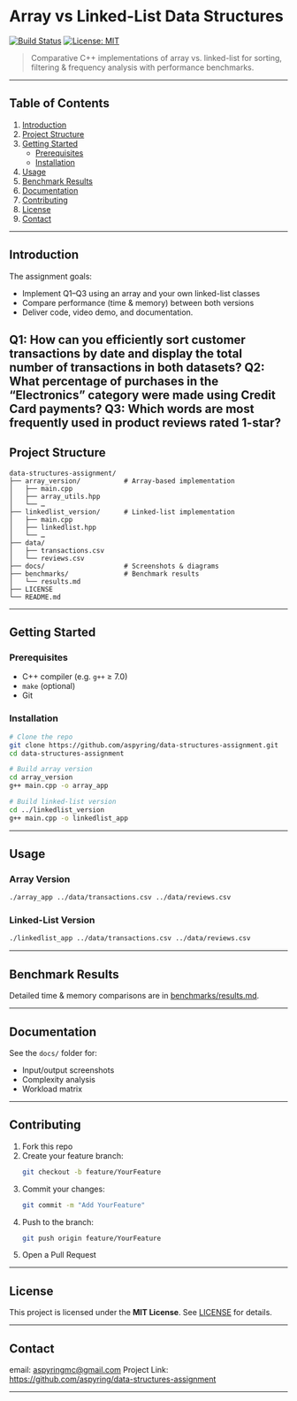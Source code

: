 # Array vs Linked-List Data Structures

[![Build Status](https://img.shields.io/badge/build-passing-brightgreen)](https://github.com/aspyring/data-structures-assignment) [![License: MIT](https://img.shields.io/badge/license-MIT-blue)](LICENSE)

> Comparative C++ implementations of array vs. linked-list for sorting, filtering & frequency analysis with performance benchmarks.

---

## Table of Contents

1. [Introduction](#introduction)  
2. [Project Structure](#project-structure)  
3. [Getting Started](#getting-started)  
   - [Prerequisites](#prerequisites)  
   - [Installation](#installation)  
4. [Usage](#usage)  
5. [Benchmark Results](#benchmark-results)  
6. [Documentation](#documentation)  
7. [Contributing](#contributing)  
8. [License](#license)  
9. [Contact](#contact)  

---

## Introduction

The assignment goals:

- Implement Q1–Q3 using an array and your own linked-list classes  
- Compare performance (time & memory) between both versions  
- Deliver code, video demo, and documentation.

Q1: How can you efficiently sort customer transactions by date and display the total number of 
transactions in both datasets? 
Q2: What percentage of purchases in the “Electronics” category were made using Credit Card 
payments?
Q3: Which words are most frequently used in product reviews rated 1-star? 
---

## Project Structure

```
data-structures-assignment/
├── array_version/           # Array-based implementation
│   ├── main.cpp
│   ├── array_utils.hpp
│   └── …
├── linkedlist_version/      # Linked-list implementation
│   ├── main.cpp
│   ├── linkedlist.hpp
│   └── …
├── data/
│   ├── transactions.csv
│   └── reviews.csv
├── docs/                    # Screenshots & diagrams
├── benchmarks/              # Benchmark results
│   └── results.md
├── LICENSE
└── README.md
```

---

## Getting Started

### Prerequisites

- C++ compiler (e.g. `g++` ≥ 7.0)  
- `make` (optional)  
- Git  

### Installation

```bash
# Clone the repo
git clone https://github.com/aspyring/data-structures-assignment.git
cd data-structures-assignment

# Build array version
cd array_version
g++ main.cpp -o array_app

# Build linked-list version
cd ../linkedlist_version
g++ main.cpp -o linkedlist_app
```  

---

## Usage

### Array Version

```bash
./array_app ../data/transactions.csv ../data/reviews.csv
```

### Linked-List Version

```bash
./linkedlist_app ../data/transactions.csv ../data/reviews.csv
```

---

## Benchmark Results

Detailed time & memory comparisons are in [benchmarks/results.md](benchmarks/results.md).

---

## Documentation

See the `docs/` folder for:

- Input/output screenshots  
- Complexity analysis  
- Workload matrix  

---

## Contributing

1. Fork this repo  
2. Create your feature branch:  
   ```bash
   git checkout -b feature/YourFeature
   ```  
3. Commit your changes:  
   ```bash
   git commit -m "Add YourFeature"
   ```  
4. Push to the branch:  
   ```bash
   git push origin feature/YourFeature
   ```  
5. Open a Pull Request  

---

## License

This project is licensed under the **MIT License**. See [LICENSE](LICENSE) for details.

---

## Contact

email: aspyringmc@gmail.com
Project Link: https://github.com/aspyring/data-structures-assignment  

---

